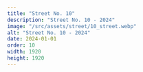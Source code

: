 ```yaml
---
title: "Street No. 10"
description: "Street No. 10 - 2024"
image: "/src/assets/street/10_street.webp"
alt: "Street No. 10 - 2024"
date: 2024-01-01
order: 10
width: 1920
height: 1920
---
```

